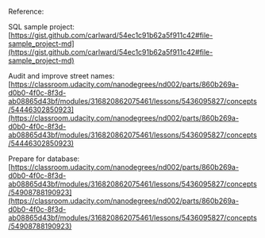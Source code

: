 Reference:

SQL sample project:
[https://gist.github.com/carlward/54ec1c91b62a5f911c42#file-sample_project-md](https://gist.github.com/carlward/54ec1c91b62a5f911c42#file-sample_project-md)

Audit and improve street names:
[https://classroom.udacity.com/nanodegrees/nd002/parts/860b269a-d0b0-4f0c-8f3d-ab08865d43bf/modules/316820862075461/lessons/5436095827/concepts/54446302850923](https://classroom.udacity.com/nanodegrees/nd002/parts/860b269a-d0b0-4f0c-8f3d-ab08865d43bf/modules/316820862075461/lessons/5436095827/concepts/54446302850923)

Prepare for database:
[https://classroom.udacity.com/nanodegrees/nd002/parts/860b269a-d0b0-4f0c-8f3d-ab08865d43bf/modules/316820862075461/lessons/5436095827/concepts/54908788190923](https://classroom.udacity.com/nanodegrees/nd002/parts/860b269a-d0b0-4f0c-8f3d-ab08865d43bf/modules/316820862075461/lessons/5436095827/concepts/54908788190923)
